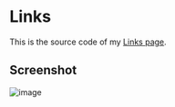 # Links
This is the source code of my [Links page](https://www.heyprakhar.xyz/links).

## Screenshot 
![image](https://user-images.githubusercontent.com/65062036/201538979-c237aad8-b3e8-4e35-a6e4-f89c7ba683cf.png)


